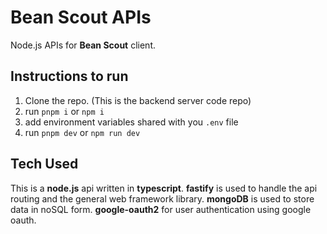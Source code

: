 # Bean Scout APIs

Node.js APIs for __Bean Scout__ client.

## Instructions to run

1. Clone the repo. (This is the backend server code repo)
2. run `pnpm i` or `npm i`
3. add environment variables shared with you `.env` file
4. run `pnpm dev` or `npm run dev`

## Tech Used

This is a **node.js** api written in **typescript**.
**fastify** is used to handle the api routing and the general web framework library.
**mongoDB** is used to store data in noSQL form.
**google-oauth2** for user authentication using google oauth.